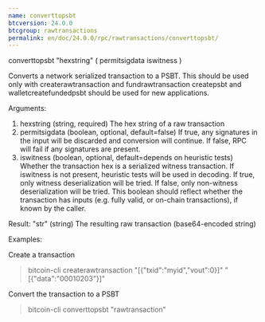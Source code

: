```yaml
---
name: converttopsbt
btcversion: 24.0.0
btcgroup: rawtransactions
permalink: en/doc/24.0.0/rpc/rawtransactions/converttopsbt/
---
```


converttopsbt "hexstring" ( permitsigdata iswitness )

Converts a network serialized transaction to a PSBT. This should be used only with createrawtransaction and fundrawtransaction
createpsbt and walletcreatefundedpsbt should be used for new applications.

Arguments:
1. hexstring        (string, required) The hex string of a raw transaction
2. permitsigdata    (boolean, optional, default=false) If true, any signatures in the input will be discarded and conversion
                    will continue. If false, RPC will fail if any signatures are present.
3. iswitness        (boolean, optional, default=depends on heuristic tests) Whether the transaction hex is a serialized witness transaction.
                    If iswitness is not present, heuristic tests will be used in decoding.
                    If true, only witness deserialization will be tried.
                    If false, only non-witness deserialization will be tried.
                    This boolean should reflect whether the transaction has inputs
                    (e.g. fully valid, or on-chain transactions), if known by the caller.

Result:
"str"    (string) The resulting raw transaction (base64-encoded string)

Examples:

Create a transaction
> bitcoin-cli createrawtransaction "[{\"txid\":\"myid\",\"vout\":0}]" "[{\"data\":\"00010203\"}]"

Convert the transaction to a PSBT
> bitcoin-cli converttopsbt "rawtransaction"


